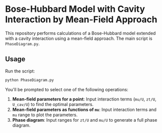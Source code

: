 # Bose-Hubbard Model with Cavity Interaction by Mean-Field Approach

This repository performs calculations of a Bose-Hubbard model extended with a cavity interaction using a mean-field approach. The main script is `PhaseDiagram.py`.

## Usage

Run the script:
```bash
python PhaseDiagram.py
```

You'll be prompted to select one of the following operations:
1. **Mean-field parameters for a point**: Input interaction terms (`mu/U`, `zt/U`, `U_cav/U`) to find the optimal parameters.
2. **Mean-field parameters as functions of `mu`**: Input interaction terms and `mu` range to plot the parameters.
3. **Phase diagram**: Input ranges for `zt/U` and `mu/U` to generate a full phase diagram.
